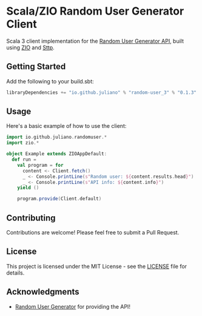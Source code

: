 # Scala/ZIO Random User Generator Client

Scala 3 client implementation for the [Random User Generator API](https://randomuser.me/), built using [ZIO](https://zio.dev/) and [Sttp](https://sttp.softwaremill.com/en/stable/).

## Getting Started

Add the following to your build.sbt:

```scala
libraryDependencies += "io.github.juliano" % "random-user_3" % "0.1.3"
```

## Usage

Here's a basic example of how to use the client:

```scala
import io.github.juliano.randomuser.*
import zio.*

object Example extends ZIOAppDefault:
  def run = 
    val program = for
      content <- Client.fetch()
      _ <- Console.printLine(s"Random user: ${content.results.head}")
      _ <- Console.printLine(s"API info: ${content.info}")
    yield ()

    program.provide(Client.default)
```


## Contributing

Contributions are welcome! Please feel free to submit a Pull Request.

## License

This project is licensed under the MIT License - see the [LICENSE](LICENSE) file for details.

## Acknowledgments

- [Random User Generator](https://randomuser.me/) for providing the API!
